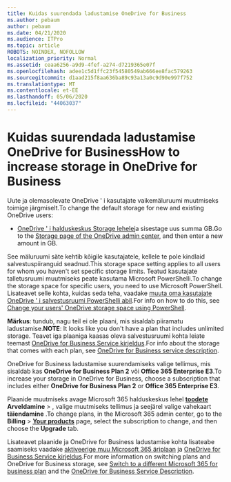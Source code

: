 ```yaml
---
title: Kuidas suurendada ladustamise OneDrive for Business
ms.author: pebaum
author: pebaum
ms.date: 04/21/2020
ms.audience: ITPro
ms.topic: article
ROBOTS: NOINDEX, NOFOLLOW
localization_priority: Normal
ms.assetid: ceaa6256-a9d9-4fef-a274-d7219365e07f
ms.openlocfilehash: adee1c5d1ffc23f54580549ab666ee8fac579263
ms.sourcegitcommit: d1aad215f8aa636ba89c93a13a0c9d90e997f752
ms.translationtype: MT
ms.contentlocale: et-EE
ms.lasthandoff: 05/06/2020
ms.locfileid: "44063037"
---
```

# <a name="how-to-increase-storage-in-onedrive-for-business"></a><span data-ttu-id="b2086-102">Kuidas suurendada ladustamise OneDrive for Business</span><span class="sxs-lookup"><span data-stu-id="b2086-102">How to increase storage in OneDrive for Business</span></span>

<span data-ttu-id="b2086-103">Uute ja olemasolevate OneDrive ' i kasutajate vaikemäluruumi muutmiseks toimige järgmiselt.</span><span class="sxs-lookup"><span data-stu-id="b2086-103">To change the default storage for new and existing OneDrive users:</span></span>
  
- <span data-ttu-id="b2086-104">[OneDrive ' i halduskeskus Storage lehele](https://admin.onedrive.com/?v=StorageSettings)ja sisestage uus summa GB.</span><span class="sxs-lookup"><span data-stu-id="b2086-104">Go to the [Storage page of the OneDrive admin center](https://admin.onedrive.com/?v=StorageSettings), and then enter a new amount in GB.</span></span>

<span data-ttu-id="b2086-105">See mäluruumi säte kehtib kõigile kasutajatele, kellele te pole kindlaid salvestuspiiranguid seadnud.</span><span class="sxs-lookup"><span data-stu-id="b2086-105">This storage space setting applies to all users for whom you haven't set specific storage limits.</span></span> <span data-ttu-id="b2086-106">Teatud kasutajate talletusruumi muutmiseks peate kasutama Microsoft PowerShelli.</span><span class="sxs-lookup"><span data-stu-id="b2086-106">To change the storage space for specific users, you need to use Microsoft PowerShell.</span></span> <span data-ttu-id="b2086-107">Lisateavet selle kohta, kuidas seda teha, vaadake [muuta oma kasutajate OneDrive ' i salvestusruumi PowerShelli abil](https://go.microsoft.com/fwlink/?linkid=866402).</span><span class="sxs-lookup"><span data-stu-id="b2086-107">For info on how to do this, see [Change your users' OneDrive storage space using PowerShell](https://go.microsoft.com/fwlink/?linkid=866402).</span></span>

<span data-ttu-id="b2086-108">**Märkus**: tundub, nagu teil ei ole plaani, mis sisaldab piiramatu ladustamise.</span><span class="sxs-lookup"><span data-stu-id="b2086-108">**NOTE**: It looks like you don't have a plan that includes unlimited storage.</span></span> <span data-ttu-id="b2086-109">Teavet iga plaaniga kaasas oleva salvestusruumi kohta leiate teemast [OneDrive for Business Service kirjeldus](https://go.microsoft.com/fwlink/p/?LinkID=826071).</span><span class="sxs-lookup"><span data-stu-id="b2086-109">For info about the storage that comes with each plan, see [OneDrive for Business service description](https://go.microsoft.com/fwlink/p/?LinkID=826071).</span></span>
  
<span data-ttu-id="b2086-110">OneDrive for Business ladustamise suurendamiseks valige tellimus, mis sisaldab kas **OneDrive for Business Plan 2** või **Office 365 Enterprise E3**.</span><span class="sxs-lookup"><span data-stu-id="b2086-110">To increase your storage in OneDrive for Business, choose a subscription that includes either **OneDrive for Business Plan 2** or **Office 365 Enterprise E3**.</span></span> 
  
<span data-ttu-id="b2086-111">Plaanide muutmiseks avage Microsoft 365 halduskeskus lehel **[toodete](https://go.microsoft.com/fwlink/p/?linkid=842054)** **Arveldamine** \> , valige muutmiseks tellimus ja seejärel valige vahekaart **täiendamine** .</span><span class="sxs-lookup"><span data-stu-id="b2086-111">To change plans, in the Microsoft 365 admin center, go to the **Billing** \> **[Your products](https://go.microsoft.com/fwlink/p/?linkid=842054)** page, select the subscription to change, and then choose the **Upgrade** tab.</span></span>
  
<span data-ttu-id="b2086-112">Lisateavet plaanide ja OneDrive for Business ladustamise kohta lisateabe saamiseks vaadake [aktiveerige muu Microsoft 365 äriplaan](https://go.microsoft.com/fwlink/?LinkId=2031117) ja [OneDrive for Business Service kirjeldus](https://go.microsoft.com/fwlink/p/?LinkId-2031122).</span><span class="sxs-lookup"><span data-stu-id="b2086-112">For more information on switching plans and OneDrive for Business storage, see [Switch to a different Microsoft 365 for business plan](https://go.microsoft.com/fwlink/?LinkId=2031117) and the [OneDrive for Business Service Description](https://go.microsoft.com/fwlink/p/?LinkId-2031122).</span></span>
